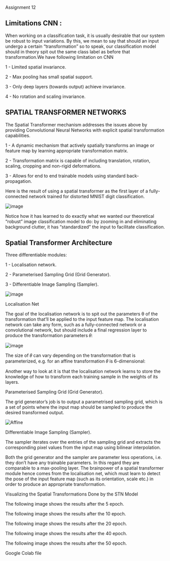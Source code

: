 Assignment 12

Limitations CNN :
----------------
When working on a classification task, it is usually desirable that our system be robust to input variations. By this, we mean to say that should an input undergo a certain “transformation” so to speak, our classification model should in theory spit out the same class label as before that transformation.We have following limitation on CNN

 1 - Limited spatial invariance.
 
 2 - Max pooling has small spatial support.
 
 3 - Only deep layers (towards output) achieve invariance.
 
 4 - No rotation and scaling invariance.

SPATIAL TRANSFORMER NETWORKS 
----------------------------

The Spatial Transformer mechanism addresses the issues above by providing Convolutional Neural Networks with explicit spatial transformation capabilities.

 1 - A dynamic mechanism that actively spatially transforms an image or feature map by learning appropriate transformation matrix.

 2 - Transformation matrix is capable of including translation, rotation, scaling, cropping and non-rigid deformations.

 3 - Allows for end to end trainable models using standard back-propagation.
 
Here is the result of using a spatial transformer as the first layer of a fully-connected network trained for distorted MNIST digit classification.

![image](https://user-images.githubusercontent.com/70502759/147410552-1cea4f3e-070e-4904-a90f-e4f68418ef42.png)

Notice how it has learned to do exactly what we wanted our theoretical “robust” image classification model to do: by zooming in and eliminating background clutter, it has “standardized” the input to facilitate classification.

Spatial Transformer Architecture
--------------------------------
Three differentiable modules:

 1 - Localisation network.
 
 2 - Parameterised Sampling Grid (Grid Generator).
 
 3 - Differentiable Image Sampling (Sampler).

![image](https://user-images.githubusercontent.com/70502759/147410614-634698fc-6636-45ab-ba6b-cafed7d0212d.png)

Localisation Net

The goal of the localisation network is to spit out the parameters θ of the transformation that’ll be applied to the input feature map. The localisation network can take any form, such as a fully-connected network or a convolutional network, but should include a final regression layer to produce the transformation parameters 𝜃:

![image](https://user-images.githubusercontent.com/70502759/147410971-d3777dda-2a47-4d18-901d-95301bffe27e.png)

The size of 𝜃 can vary depending on the transformation that is parameterized, e.g. for an affine transformation 𝜃 is 6-dimensional:


Another way to look at it is that the localisation network learns to store the knowledge of how to transform each training sample in the weights of its layers.

Parameterised Sampling Grid (Grid Generator).

The grid generator’s job is to output a parametrised sampling grid, which is a set of points where the input map should be sampled to produce the desired transformed output.

![Affine](https://user-images.githubusercontent.com/70502759/147411246-a9e3d95e-3b07-4324-ac58-168b8fec61b3.PNG)


Differentiable Image Sampling (Sampler).

The sampler iterates over the entries of the sampling grid and extracts the corresponding pixel values from the input map using bilinear interpolation.


Both the grid generator and the sampler are parameter less operations, i.e. they don’t have any trainable parameters. In this regard they are comparable to a max-pooling layer. The brainpower of a spatial transformer module hence comes from the localisation net, which must learn to detect the pose of the input feature map (such as its orientation, scale etc.) in order to produce an appropriate transformation.

Visualizing the Spatial Transformations Done by the STN Model

The following image shows the results after the 5 epoch.

The following image shows the results after the 10 epoch.

The following image shows the results after the 20 epoch.

The following image shows the results after the 40 epoch.

The following image shows the results after the 50 epoch.

Google Colab file








